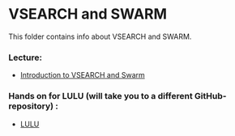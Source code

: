 # VSEARCH and SWARM 

This folder contains info about VSEARCH and SWARM.

### Lecture:
- [Introduction to VSEARCH and Swarm](./../Lectures/bio9901merg1-2023-vsearch-swarm.pdf)


### Hands on for LULU (will take you to a different GitHub-repository) :
- [LULU](https://github.com/frederic-mahe/BIO9905MERG1_lulu_seminar)